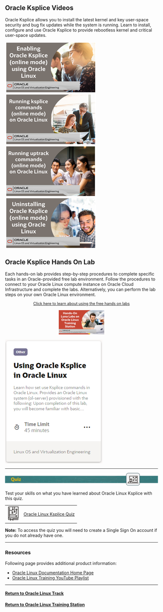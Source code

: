## Oracle Ksplice Videos
Oracle Ksplice allows you to install the latest kernel and key user-space security and bug fix updates while the system is running. Learn to install, configure and use Oracle Ksplice to provide rebootless kernel and critical user-space updates.

[![](../../common/images/enab_ksp_300.png)](https://youtu.be/mpeew2k-z18)
[![](../../common/images/runn_ksp_300.png)](https://youtu.be/pl4lJOY5iw4)
[![](../../common/images/runn_upt_300.png)](https://youtu.be/-4morE8SQK4)
[![](../../common/images/unin_ksp_300.png)](https://youtu.be/G0j1XYNkomY)

## Oracle Ksplice Hands On Lab
Each hands-on lab provides step-by-step procedures to complete specific tasks in an Oracle-provided free lab environment. Follow the procedures to connect to your Oracle Linux compute instance on Oracle Cloud Infrastructure and complete the labs. Alternatively, you can perform the lab steps on your own Oracle Linux environment.

<p style="font-size:90%;text-align:center;"><a href="https://youtu.be/HOB5dhbcAyo">Click here to learn about using the free hands on labs</a></p>
<p style="text-align:center;"><a href="https://youtu.be/HOB5dhbcAyo">
   <img src="../../common/images/lunalab-300px.png" alt="Using Free Hands on Luna Labs" style="width:150px;height:80px;">
   </a></p> 

[![](../../common/images/ksplice_lab.png)](https://luna.oracle.com/lab/7bf9e1e8-691e-42d4-823d-6a0fad49791c)

---

![](../../common/images/quiz1.png)
   
   
Test your skills on what you have learned about Oracle Linux Ksplice with this quiz.   
 
<table>
    <tr>
    <td><img src="../../common/images/quiz_v2.png" width="40" height="50"></td>
    <td><a href="https://apexapps.oracle.com/pls/apex/f?p=ST_QUIZ:200:0::::P200_QUIZ_KEY:DEQTW7M">Oracle Linux Ksplice Quiz</a></td>
  </tr>
</table>    
<b>Note:</b> To access the quiz you will need to create a Single Sign On account if you do not already have one.

---
### Resources

Following page provides additional product information:

- [Oracle Linux Documentation Home Page](https://docs.oracle.com/en/operating-systems/oracle-linux/)
- [Oracle Linux Training YouTube Playlist](https://www.youtube.com/playlist?list=PLKCk3OyNwIztOLwiTOF0HOV5aiTjGNpLl)

---

#### [Return to Oracle Linux Track](../ol.md)

#### [Return to Oracle Linux Training Station](../../README.md)
